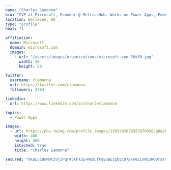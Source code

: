 ```yaml
---
name: "Charles Lamanna"
bio: "CVP at Microsoft, Founder @ MetricsHub. Works on Power Apps, Power Automate, Power Virtual Agent, Common Data Service and Dynamics 365."
location: Bellevue, WA
type: "profile"
heat: 71

affiliation:
  name: Microsoft
  domain: microsoft.com
  images:
    - url: "/assets/images/organizations/microsoft.com-50x50.jpg"
      width: 50
      height: 50

twitter:
  username: clamanna
  url: https://twitter.com/clamanna
  followers: 2764

linkedin:
  url: https://www.linkedin.com/in/charleslamanna

topics:
  - Power Apps

images:
  - url: https://pbs.twimg.com/profile_images/1263202626922876928/g6qGbHZ-_400x400.jpg
    width: 400
    height: 400
    isCached: true
    title: "Charles Lamanna"

secured: "kKaLvcBnM9t3Vj3Pqr4SXFX5E+Mn5CfFqyUBEIgbyCO7pxVe2LnMSJW0OratvzaiorluVpX33ONze9/++3lIbIfuNJrg07mcCL4I1VmJh5kfUwPx1/Yyt+IizFmb7G3Gww4CVnZ1Df5aAUI8CIMBZiC3izYBlCV3nlyaUeLzX2DSCW6fK5V8mcetEihJilL3tSvKHsI0i4EIB1LJZFjl9oqKBaoLwMejixIKEwZN8pKEKl5XExucoLiiHpFdgIsW7ihLFyArnRI/mKiZkBvqucdnCQzZpuqgB3eIHWYs+kCE0LUAQVMHLJV8qP3Y5PgrwF9IbDbULDzcISfaO47BwXbYDFLLvIaPk541fsYrxQVFhjqcFCv8W7WtziHITKtw8T1Oi4idnAOnKWfF52OLCwgYlpw6hZ27mDiA4bWwek0=;I7h8gal+cVwxZEkwSdqh4g=="
---
```


